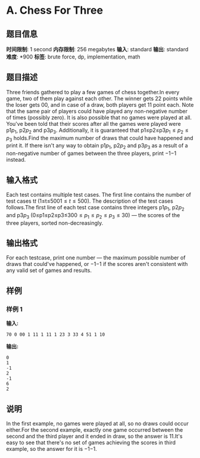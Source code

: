 # A. Chess For Three

## 题目信息

**时间限制**: 1 second
**内存限制**: 256 megabytes
**输入**: standard
**输出**: standard
**难度**: *900
**标签**: brute force, dp, implementation, math

## 题目描述

Three friends gathered to play a few games of chess together.In every game, two of them play against each other. The winner gets 2$2$ points while the loser gets 0$0$, and in case of a draw, both players get 1$1$ point each. Note that the same pair of players could have played any non-negative number of times (possibly zero). It is also possible that no games were played at all. You've been told that their scores after all the games were played were p1$p_1$, p2$p_2$ and p3$p_3$. Additionally, it is guaranteed that p1≤p2≤p3$p_1 \leq p_2 \leq p_3$ holds.Find the maximum number of draws that could have happened and print it. If there isn't any way to obtain p1$p_1$, p2$p_2$ and p3$p_3$ as a result of a non-negative number of games between the three players, print −1$-1$ instead.

## 输入格式

Each test contains multiple test cases. The first line contains the number of test cases t$t$ (1≤t≤500$1 \le t \le 500$). The description of the test cases follows.The first line of each test case contains three integers p1$p_1$, p2$p_2$ and p3$p_3$ (0≤p1≤p2≤p3≤30$0 \leq p_1 \leq p_2 \leq p_3 \leq 30$) — the scores of the three players, sorted non-decreasingly.

## 输出格式

For each testcase, print one number — the maximum possible number of draws that could've happened, or −1$-1$ if the scores aren't consistent with any valid set of games and results.

## 样例

### 样例 1

**输入:**
```
70 0 00 1 11 1 11 1 23 3 33 4 51 1 10
```

**输出:**
```
0
1
-1
2
-1
6
2
```

## 说明

In the first example, no games were played at all, so no draws could occur either.For the second example, exactly one game occurred between the second and the third player and it ended in draw, so the answer is 1$1$.It's easy to see that there's no set of games achieving the scores in third example, so the answer for it is −1$-1$.
